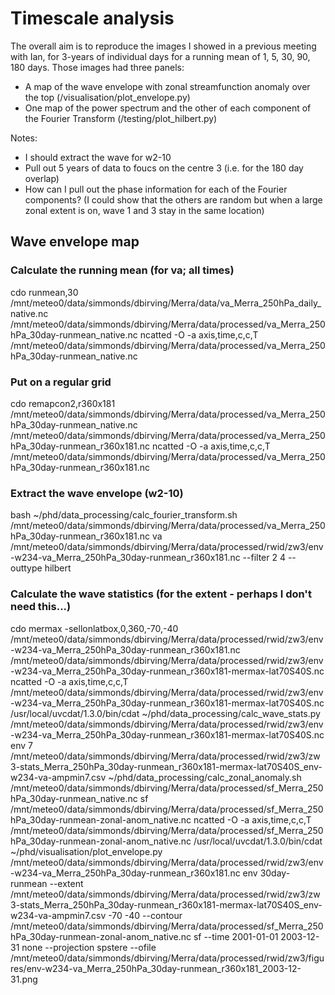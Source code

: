 # Timescale analysis

The overall aim is to reproduce the images I showed in a previous meeting with Ian, for 3-years of individual
days for a running mean of 1, 5, 30, 90, 180 days. Those images had three panels:
- A map of the wave envelope with zonal streamfunction anomaly over the top (/visualisation/plot_envelope.py)
- One map of the power spectrum and the other of each component of the Fourier Transform (/testing/plot_hilbert.py)

Notes:
- I should extract the wave for w2-10
- Pull out 5 years of data to foucs on the centre 3 (i.e. for the 180 day overlap)
- How can I pull out the phase information for each of the Fourier components? (I could
  show that the others are random but when a large zonal extent is on, wave 1 and 3 stay 
  in the same location)


## Wave envelope map

### Calculate the running mean (for va; all times)
cdo runmean,30 /mnt/meteo0/data/simmonds/dbirving/Merra/data/va_Merra_250hPa_daily_native.nc /mnt/meteo0/data/simmonds/dbirving/Merra/data/processed/va_Merra_250hPa_30day-runmean_native.nc
ncatted -O -a axis,time,c,c,T /mnt/meteo0/data/simmonds/dbirving/Merra/data/processed/va_Merra_250hPa_30day-runmean_native.nc

### Put on a regular grid
cdo remapcon2,r360x181 /mnt/meteo0/data/simmonds/dbirving/Merra/data/processed/va_Merra_250hPa_30day-runmean_native.nc /mnt/meteo0/data/simmonds/dbirving/Merra/data/processed/va_Merra_250hPa_30day-runmean_r360x181.nc
ncatted -O -a axis,time,c,c,T /mnt/meteo0/data/simmonds/dbirving/Merra/data/processed/va_Merra_250hPa_30day-runmean_r360x181.nc

### Extract the wave envelope (w2-10)
bash ~/phd/data_processing/calc_fourier_transform.sh    /mnt/meteo0/data/simmonds/dbirving/Merra/data/processed/va_Merra_250hPa_30day-runmean_r360x181.nc va /mnt/meteo0/data/simmonds/dbirving/Merra/data/processed/rwid/zw3/env-w234-va_Merra_250hPa_30day-runmean_r360x181.nc --filter 2 4 --outtype hilbert

### Calculate the wave statistics (for the extent - perhaps I don't need this...) 
cdo mermax -sellonlatbox,0,360,-70,-40 /mnt/meteo0/data/simmonds/dbirving/Merra/data/processed/rwid/zw3/env-w234-va_Merra_250hPa_30day-runmean_r360x181.nc /mnt/meteo0/data/simmonds/dbirving/Merra/data/processed/rwid/zw3/env-w234-va_Merra_250hPa_30day-runmean_r360x181-mermax-lat70S40S.nc
ncatted -O -a axis,time,c,c,T /mnt/meteo0/data/simmonds/dbirving/Merra/data/processed/rwid/zw3/env-w234-va_Merra_250hPa_30day-runmean_r360x181-mermax-lat70S40S.nc
/usr/local/uvcdat/1.3.0/bin/cdat ~/phd/data_processing/calc_wave_stats.py /mnt/meteo0/data/simmonds/dbirving/Merra/data/processed/rwid/zw3/env-w234-va_Merra_250hPa_30day-runmean_r360x181-mermax-lat70S40S.nc env 7 /mnt/meteo0/data/simmonds/dbirving/Merra/data/processed/rwid/zw3/zw3-stats_Merra_250hPa_30day-runmean_r360x181-mermax-lat70S40S_env-w234-va-ampmin7.csv 
~/phd/data_processing/calc_zonal_anomaly.sh /mnt/meteo0/data/simmonds/dbirving/Merra/data/processed/sf_Merra_250hPa_30day-runmean_native.nc sf /mnt/meteo0/data/simmonds/dbirving/Merra/data/processed/sf_Merra_250hPa_30day-runmean-zonal-anom_native.nc
ncatted -O -a axis,time,c,c,T /mnt/meteo0/data/simmonds/dbirving/Merra/data/processed/sf_Merra_250hPa_30day-runmean-zonal-anom_native.nc
/usr/local/uvcdat/1.3.0/bin/cdat ~/phd/visualisation/plot_envelope.py /mnt/meteo0/data/simmonds/dbirving/Merra/data/processed/rwid/zw3/env-w234-va_Merra_250hPa_30day-runmean_r360x181.nc env 30day-runmean --extent /mnt/meteo0/data/simmonds/dbirving/Merra/data/processed/rwid/zw3/zw3-stats_Merra_250hPa_30day-runmean_r360x181-mermax-lat70S40S_env-w234-va-ampmin7.csv -70 -40 --contour /mnt/meteo0/data/simmonds/dbirving/Merra/data/processed/sf_Merra_250hPa_30day-runmean-zonal-anom_native.nc sf --time 2001-01-01 2003-12-31 none --projection spstere --ofile /mnt/meteo0/data/simmonds/dbirving/Merra/data/processed/rwid/zw3/figures/env-w234-va_Merra_250hPa_30day-runmean_r360x181_2003-12-31.png


